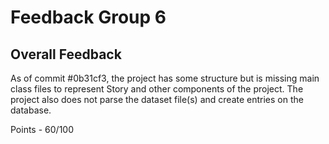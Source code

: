 # Feedback Group 6

## Overall Feedback 

As of commit #0b31cf3, the project has some structure but is missing main class files to represent Story and other components of the project. The project also does not parse the dataset file(s) and create entries on the database. 

 Points - 60/100
